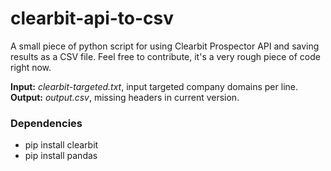 # clearbit-api-to-csv
A small piece of python script for using Clearbit Prospector API and saving results as a CSV file. Feel free to contribute, it's a very rough piece of code right now.

<strong>Input:</strong> <i>clearbit-targeted.txt</i>, input targeted company domains per line.
<strong>Output:</strong> <i>output.csv</i>, missing headers in current version.

<h3>Dependencies</h3>
<ul>
<li>pip install clearbit</li>
<li>pip install pandas</li>
</ul>
